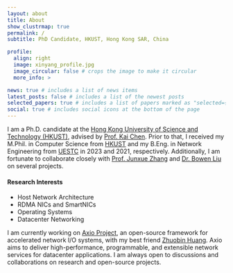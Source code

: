 ```yaml
---
layout: about
title: About
show_clustrmap: true
permalink: /
subtitle: PhD Candidate, HKUST, Hong Kong SAR, China

profile:
  align: right
  image: xinyang_profile.jpg
  image_circular: false # crops the image to make it circular
  more_info: >

news: true # includes a list of news items
latest_posts: false # includes a list of the newest posts
selected_papers: true # includes a list of papers marked as "selected={true}"
social: true # includes social icons at the bottom of the page
---
```


I am a Ph.D. candidate at the [Hong Kong University of Science and Technology (HKUST)](https://www.ust.hk/), advised by [Prof. Kai Chen](http://www.cse.ust.hk/~kaichen/). Prior to that, I received my M.Phil. in Computer Science from [HKUST](https://www.ust.hk/) and my B.Eng. in Network Engineering from [UESTC](https://www.uestc.edu.cn/) in 2023 and 2021, respectively. Additionally, I am fortunate to collaborate closely with [Prof. Junxue Zhang](https://snowzjx.me/) and [Dr. Bowen Liu](https://albertbowen.github.io/) on several projects.

#### Research Interests

- Host Network Architecture
- RDMA NICs and SmartNICs
- Operating Systems
- Datacenter Networking

I am currently working on [Axio Project](https://github.com/axio-project), an open-source framework for accelerated network I/O systems, with my best friend [Zhuobin Huang](https://zobinhuang.github.io/sec_about/). Axio aims to deliver high-performance, programmable, and extensible network services for datacenter applications. I am always open to discussions and collaborations on research and open-source projects.
